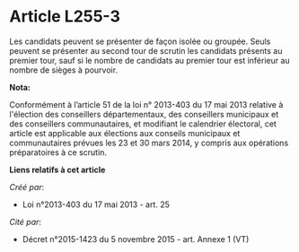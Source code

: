 # Article L255-3

Les candidats peuvent se présenter de façon isolée ou groupée. Seuls peuvent se présenter au second tour de scrutin les
candidats présents au premier tour, sauf si le nombre de candidats au premier tour est inférieur au nombre de sièges à
pourvoir.

**Nota:**

Conformément à l’article 51 de la loi n° 2013-403 du 17 mai 2013 relative à l'élection des conseillers départementaux, des
conseillers municipaux et des conseillers communautaires, et modifiant le calendrier électoral, cet article est applicable
aux élections aux conseils municipaux et communautaires prévues les 23 et 30 mars 2014, y compris aux opérations
préparatoires à ce scrutin.

**Liens relatifs à cet article**

_Créé par_:

  - Loi n°2013-403 du 17 mai 2013 - art. 25

_Cité par_:

  - Décret n°2015-1423 du 5 novembre 2015 - art. Annexe 1 (VT)
